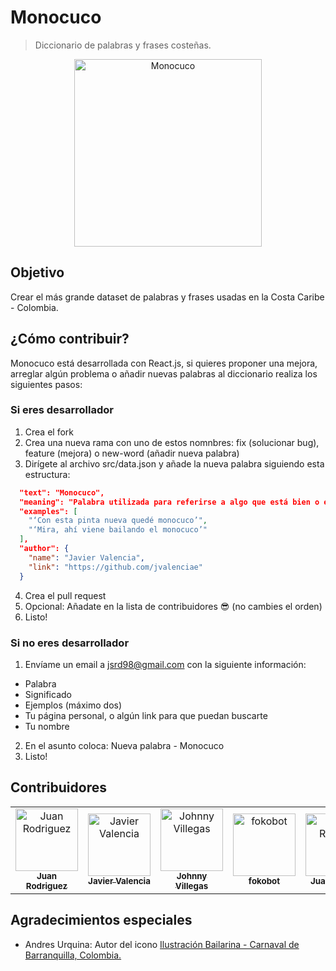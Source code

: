 # Monocuco
> Diccionario de palabras y frases costeñas.
<div align="center">
    <a href="monocuco-f4976.firebaseapp.com">
      <img src="/src/icon.jpg" alt="Monocuco" width="300px" />
    </a>
</div>

## Objetivo
Crear el más grande dataset de palabras y frases usadas en la Costa Caribe - Colombia.

## ¿Cómo contribuir?
Monocuco está desarrollada con React.js, si quieres proponer una mejora, arreglar algún problema o añadir nuevas palabras al diccionario realiza los siguientes pasos:

### Si eres desarrollador
1. Crea el fork
2. Crea una nueva rama con uno de estos nomnbres: fix (solucionar bug), feature (mejora) o new-word (añadir nueva palabra)
3. Dirígete al archivo src/data.json y añade la nueva palabra siguiendo esta estructura:
```json
  "text": "Monocuco",
  "meaning": "Palabra utilizada para referirse a algo que está bien o es bonito. Figura del carnaval de barranquilla.",
  "examples": [
    "‘Con esta pinta nueva quedé monocuco’",
    "‘Mira, ahí viene bailando el monocuco’"
  ],
  "author": {
    "name": "Javier Valencia",
    "link": "https://github.com/jvalenciae"
  }
```
4. Crea el pull request
5. Opcional: Añadate en la lista de contribuidores &#128526; (no cambies el orden)
6. Listo!

### Si no eres desarrollador

1. Envíame un email a [jsrd98@gmail.com](mailto:jsrd98@gmail.com) con la siguiente información:
  * Palabra
  * Significado
  * Ejemplos (máximo dos)
  * Tu página personal, o algún link para que puedan buscarte
  * Tu nombre
2. En el asunto coloca: Nueva palabra - Monocuco
3. Listo!

## Contribuidores
<table>
  <tr>
    <td align="center"><a href="https://github.com/sjdonado"><img src="https://avatars0.githubusercontent.com/u/27580836?s=460&v=4" width="100px;" alt="Juan Rodriguez"/><br /><sub><b>Juan Rodriguez</b></sub></a></td>
    <td align="center"><a href="https://github.com/jvalenciae"><img src="https://avatars0.githubusercontent.com/u/44078264?s=460&v=4" width="100px;" alt="Javier Valencia"/><br /><sub><b>Javier Valencia</b></sub></a></td>
    <td align="center"><a href="https://github.com/C9-LinkRs"><img src="https://avatars0.githubusercontent.com/u/23248296?s=460&v=4" width="100px;" alt="Johnny Villegas"/><br /><sub><b>Johnny Villegas</b></sub></a></td>
    <td align="center"><a href="https://github.com/fokobot"><img src="https://avatars0.githubusercontent.com/u/25647093?s=460&v=4" width="100px;" alt="fokobot"/><br /><sub><b>fokobot</b></sub></a></td>
    <td align="center"><a href="https://github.com/herasj"><img src="https://avatars0.githubusercontent.com/u/25647268?s=460&v=4" width="100px;" alt="Juan Rambal"/><br /><sub><b>Juan Rambal</b></sub></a></td>
    <td align="center"><a href="https://github.com/Yenniferh"><img src="https://avatars0.githubusercontent.com/u/19285706?s=460&v=4" width="100px;" alt="Yennifer Herrera"/><br /><sub><b>Yennifer Herrera</b></sub></a></td>
  </tr>
<table>

## Agradecimientos especiales
* Andres Urquina: Autor del icono [Ilustración Bailarina - Carnaval de Barranquilla, Colombia.](https://www.flickr.com/photos/andresurquina/16246891029)
